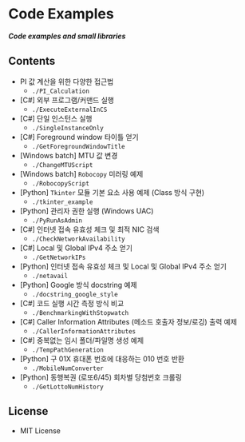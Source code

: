 # Code Examples

***Code examples and small libraries***



## Contents

+ PI 값 계산을 위한 다양한 접근법
    + `./PI_Calculation`
+ [C#] 외부 프로그램/커맨드 실행
    + `./ExecuteExternalInCS`
+ [C#]  단일 인스턴스 실행
    + `./SingleInstanceOnly`
+ [C#]  Foreground window 타이틀 얻기
    + `./GetForegroundWindowTitle`
+ [Windows batch] MTU 값 변경
    + `./ChangeMTUScript`
+ [Windows batch] `Robocopy` 미러링 예제
    + `./RobocopyScript`
+ [Python]  `Tkinter` 모듈 기본 요소 사용 예제 (Class 방식 구현)
    + `./tkinter_example`
+ [Python]  관리자 권한 실행 (Windows UAC)
    + `./PyRunAsAdmin`
+ [C#]  인터넷 접속 유효성 체크 및 최적 NIC 검색
    + `./CheckNetworkAvailability`
+ [C#]  Local 및 Global IPv4 주소 얻기
    + `./GetNetworkIPs`
+ [Python]  인터넷 접속 유효성 체크 및 Local 및 Global IPv4 주소 얻기
    + `./netavail`
+ [Python]  Google 방식 docstring 예제
    + `./docstring_google_style`
+ [C#]  코드 실행 시간 측정 방식 비교
    + `./BenchmarkingWithStopwatch`
+ [C#]  Caller Information Attributes (메소드 호출자 정보/로깅) 출력 예제
    + `./CallerInformationAttributes`
+ [C#]  중복없는 임시 폴더/파일명 생성 예제
    + `./TempPathGeneration`
+ [Python] 구 01X 휴대폰 번호에 대응하는 010 번호 반환
    + `./MobileNumConverter`
+ [Python] 동행복권 (로또6/45) 회차별 당첨번호 크롤링
    + `./GetLottoNumHistory`



## License

+ MIT License





